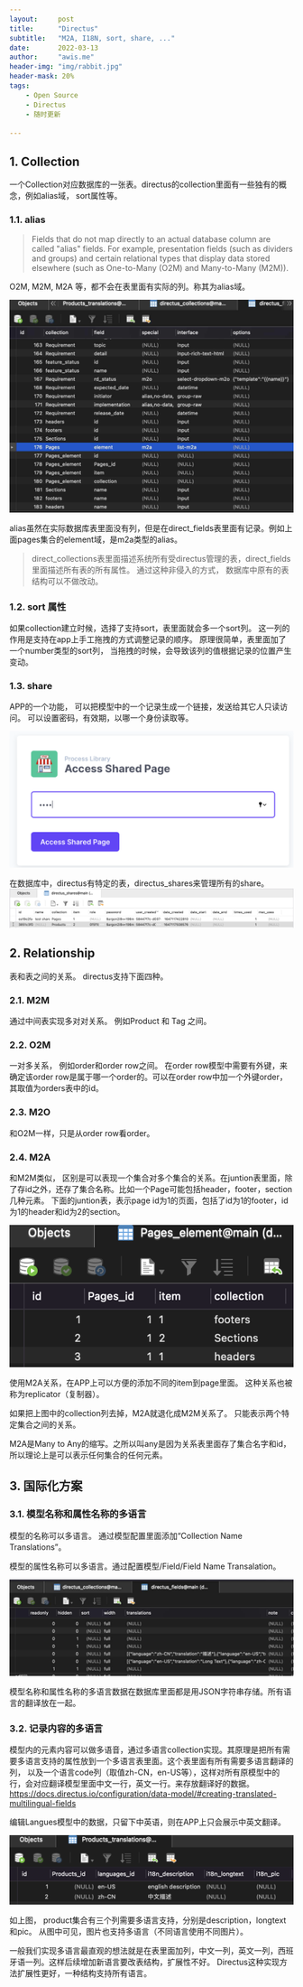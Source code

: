 ```yaml
---
layout:     post
title:      "Directus"
subtitle:   "M2A, I18N, sort, share, ..."
date:       2022-03-13
author:     "awis.me"
header-img: "img/rabbit.jpg"
header-mask: 20%
tags:
    - Open Source
    - Directus
    - 随时更新

---
```



## 1. Collection

一个Collection对应数据库的一张表。directus的collection里面有一些独有的概念，例如alias域， sort属性等。

### 1.1. alias

> Fields that do not map directly to an actual database column are called "alias" fields. For example, presentation fields (such as dividers and groups) and certain relational types that display data stored elsewhere (such as One-to-Many (O2M) and Many-to-Many (M2M)).

O2M, M2M, M2A 等，都不会在表里面有实际的列。称其为alias域。

![picture 6](/img/1647116338960.jpg)  

alias虽然在实际数据库表里面没有列，但是在direct_fields表里面有记录。例如上面pages集合的element域，是m2a类型的alias。 

> direct_collections表里面描述系统所有受directus管理的表，direct_fields里面描述所有表的所有属性。 通过这种非侵入的方式， 数据库中原有的表结构可以不做改动。

### 1.2. sort 属性

如果collection建立时候，选择了支持sort，表里面就会多一个sort列。 这一列的作用是支持在app上手工拖拽的方式调整记录的顺序。 原理很简单，表里面加了一个number类型的sort列， 当拖拽的时候，会导致该列的值根据记录的位置产生变动。

### 1.3. share

APP的一个功能， 可以把模型中的一个记录生成一个链接，发送给其它人只读访问。 可以设置密码，有效期，以哪一个身份读取等。

![picture 8](/img/1647117667418.png)  


在数据库中，directus有特定的表，directus_shares来管理所有的share。
![picture 9](/img/1647152004046.png)  

## 2. Relationship

表和表之间的关系。 directus支持下面四种。

### 2.1. M2M

通过中间表实现多对对关系。 例如Product 和 Tag 之间。 

### 2.2. O2M

一对多关系， 例如order和order row之间。 在order row模型中需要有外键，来确定该order row是属于哪一个order的。可以在order row中加一个外键order，其取值为orders表中的id。

### 2.3. M2O

和O2M一样，只是从order row看order。

### 2.4. M2A

和M2M类似， 区别是可以表现一个集合对多个集合的关系。在juntion表里面，除了存id之外，还存了集合名称。比如一个Page可能包括header，footer，section几种元素。 下面的juntion表，表示page id为1的页面，包括了id为1的footer，id为1的header和id为2的section。

![picture 4](/img/1647114083838.png)  

使用M2A关系，在APP上可以方便的添加不同的item到page里面。 这种关系也被称为replicator（复制器）。

如果把上图中的collection列去掉，M2A就退化成M2M关系了。 只能表示两个特定集合之间的关系。

M2A是Many to Any的缩写。之所以叫any是因为关系表里面存了集合名字和id，所以理论上是可以表示任何集合的任何元素。

## 3. 国际化方案


### 3.1. 模型名称和属性名称的多语言

模型的名称可以多语言。 通过模型配置里面添加“Collection Name Translations”。

模型的属性名称可以多语言。通过配置模型/Field/Field Name Transalation。

![picture 7](/img/1647116679635.jpg)  

模型名称和属性名称的多语言数据在数据库里面都是用JSON字符串存储。所有语言的翻译放在一起。

### 3.2. 记录内容的多语言

模型内的元素内容可以做多语音，通过多语言collection实现。其原理是把所有需要多语言支持的属性放到一个多语言表里面。这个表里面有所有需要多语言翻译的列， 以及一个语言code列（取值zh-CN，en-US等），这样对所有原模型中的行，会对应翻译模型里面中文一行，英文一行。来存放翻译好的数据。
https://docs.directus.io/configuration/data-model/#creating-translated-multilingual-fields

编辑Langues模型中的数据，只留下中英语，则在APP上只会展示中英文翻译。

![picture 5](/img/1647115000583.png)  

如上图， product集合有三个列需要多语言支持，分别是description，longtext和pic。 从图中可见，图片也支持多语言（不同语言使用不同图片）。

一般我们实现多语言最直观的想法就是在表里面加列，中文一列，英文一列，西班牙语一列。这样后续增加新语言要改表结构，扩展性不好。 Directus这种实现方法扩展性更好，一种结构支持所有语言。